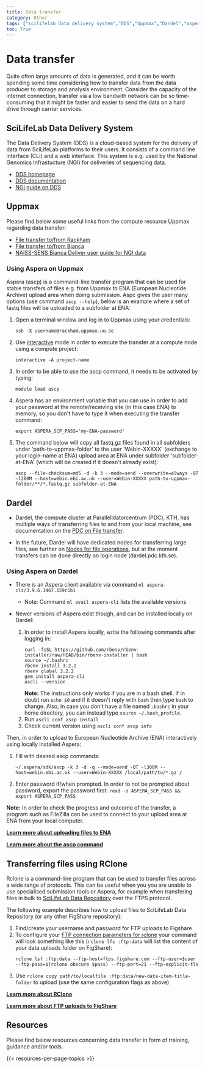 ```yaml
---
title: Data transfer
category: Other
tags: ["scilifelab data delivery system","DDS","Uppmax","Dardel","aspera","ascp","aspera-cli","rclone"]
toc: True
---
```


# Data transfer
Quite often large amounts of data is generated, and it can be worth spending some time considering how to transfer data from the data producer to storage and analysis environment. Consider the capacity of the internet connection, transfer via a low bandwith network can be so time-consuming that it might be faster and easier to send the data on a hard drive through carrier services.

## SciLifeLab Data Delivery System
The Data Delivery System (DDS) is a cloud-based system for the delivery of data from SciLifeLab platforms to their users. It consists of a command line interface (CLI) and a web interface. This system is e.g. used by the National Genomics Infrastucture (NGI) for deliveries of sequencing data.

<div>
  <ul>
    <li><a href="https://delivery.scilifelab.se/">DDS homepage</a></li>
    <li><a href="https://scilifelabdatacentre.github.io/dds_cli/">DDS documentation</a></li>
    <li><a href="https://ngisweden.scilifelab.se/resources/data-delivery-dds/">NGI guide on DDS</a></li>
  </ul>
</div>

## Uppmax

Please find below some useful links from the compute resource Uppmax regarding data transfer:

<div>
  <ul>
    <li><a href="https://docs.uppmax.uu.se/cluster_guides/transfer_rackham/">File transfer to/from Rackham</a></li>
     <li><a href="https://docs.uppmax.uu.se/cluster_guides/transfer_bianca/">File transfer to/from Bianca</a></li>
    <li><a href="https://scilifelabdatacentre.github.io/dds_cli/installation/#bianca">NAISS-SENS Bianca Deliver user guide for NGI data</a></li>
  </ul>
</div>

### Using Aspera on Uppmax

Aspera  (ascp) is a command-line transfer program that can be used for stable transfers of files e.g. from Uppmax to ENA (European Nucleotide Archive) upload area when doing submission. Aspc gives the user many options (use command `ascp --help`), below is an example where a set of fastq files will be uploaded to a subfolder at ENA:

1. Open a terminal window and log in to Uppmax using your credentials:  
    ```
    ssh -X username@rackham.uppmax.uu.se
    ```
1. Use <a href="https://docs.uppmax.uu.se/cluster_guides/interactive_more/" target="_blank">interactive</a> mode in order to execute the transfer at a compute node using a compute project:  
    ```
    interactive -A project-name
    ```
1. In order to be able to use the ascp command, it needs to be activated by typing:  
    ```
    module load ascp
    ```
1. Aspera has an environment variable that you can use in order to add your password at the remote/receiving site (in this case ENA) to memory, so you don't have to type it when executing the transfer command:  
    ```
    export ASPERA_SCP_PASS='my-ENA-password'
    ```
1. The command below will copy all fastq.gz files found in all subfolders under 'path-to-uppmax-folder' to the user 'Webin-XXXXX' (exchange to your login-name at ENA) upload area at ENA under subfolder 'subfolder-at-ENA' (which will be created if it doesn't already exist):  
    ```
    ascp --file-checksum=md5 -d -k 3 --mode=send --overwrite=always -QT -l300M --host=webin.ebi.ac.uk --user=Webin-XXXXX path-to-uppmax-folder/**/*.fastq.gz subfolder-at-ENA
    ```

## Dardel

* Dardel, the compute cluster at Parallelldatorcentrum (PDC), KTH, has multiple ways of transferring files to and from your local machine, see documentation on the <a href="https://support.pdc.kth.se/doc/data_management/file_transfer/" target="_blank">PDC on File transfer</a>.

* In the future, Dardel will have dedicated nodes for transferring large files, see further on <a href="https://support.pdc.kth.se/doc/data_management/data_management/#nodes-for-file-operations" target="_blank">Nodes for file operations</a>, but at the moment transfers can be done directly on login node (dardel.pdc.kth.se).

### Using Aspera on Dardel

* There is an Aspera client available via command `ml aspera-cli/3.9.6.1467.159c5b1`
  * Note: Command `ml avail aspera-cli` lists the available versions

* Newer versions of Aspera exist though, and can be installed locally on Dardel:

  1. In order to install Aspera locally, write the following commands after logging in:
      ```
      curl -fsSL https://github.com/rbenv/rbenv-installer/raw/HEAD/bin/rbenv-installer | bash
      source ~/.bashrc
      rbenv install 3.2.2
      rbenv global 3.2.2
      gem install aspera-cli
      ascli --version
      ```
      **Note:** The instructions only works if you are in a bash shell. If in doubt run `echo $0` and if it doesn't reply with `bash` then type `bash` to change. Also, in case you don't have a file named `.bashrc` in your home directory, you can instead type `source ~/.bash_profile`.
  1. Run `ascli conf ascp install`
  1. Check current version using `ascli conf ascp info`

Then, in order to upload to European Nucleotide Archive (ENA) interactively using locally installed Aspera:

  1. Fill with desired ascp commands:
      ```
      ~/.aspera/sdk/ascp -k 3 -d -q --mode=send -QT -l300M --host=webin.ebi.ac.uk --user=Webin-XXXXX /local/path/to/*.gz /
      ```

  1. Enter password if/when prompted. In order to not be prompted about password, export the password first: `read -s ASPERA_SCP_PASS && export ASPERA_SCP_PASS`

**Note:** In order to check the progress and outcome of the transfer, a program such as FileZilla can be used to connect to your upload area at ENA from your local computer.

<a class="link-teal" href="https://ena-docs.readthedocs.io/en/latest/submit/fileprep/upload.html" target="_blank"><b>Learn more about uploading files to ENA <i class="bi bi-box-arrow-up-right"></i></b></a>

<a class="link-teal" href="https://download.asperasoft.com/download/docs/ascp/3.5.2/html/dita/ascp_usage.html" target="_blank"><b>Learn more about the ascp command <i class="bi bi-box-arrow-up-right"></i></b></a>

## Transferring files using RClone
Rclone is a command-line program that can be used to transfer files across a wide range of protocols. This can be useful when you you are unable to use specialised submission tools or Aspera, for example when transfering files in bulk to <a href="https://www.scilifelab.se/data/repository/" target="_blank">SciLifeLab Data Repository</a> over the FTPS protocol.

The following example describes how to upload files to SciLifeLab Data Repository (or any other FigShare repository):

1. Find/create your username and password for FTP uploads to Figshare
1. To configure your <a href="https://rclone.org/ftp/" target="_blank">FTP connection parameters for rclone</a> your command will look something like this (`rclone lfs :ftp:data` will list the content of your data uploads folder on FigShare):
   ```
   rclone lsf :ftp:data --ftp-host=ftps.figshare.com --ftp-user=$user --ftp-pass=$(rclone obscure $pass) --ftp-port=21 --ftp-explicit-tls
   ```
1. Use `rclone copy path/to/localfile :ftp:data/new-data-item-title-folder` to upload (use the same configuration flags as above)

<a class="link-teal" href="https://rclone.org/docs/" target="_blank"><b>Learn more about RClone <i class="bi bi-box-arrow-up-right"></i></b></a>

<a class="link-teal" href="https://help.figshare.com/article/upload-large-datasets-and-bulk-upload-using-the-ftp-uploader-desktop-uploader-or-api" target="_blank"><b>Learn more about FTP uploads to FigShare <i class="bi bi-box-arrow-up-right"></i></b></a>

## Resources
Please find below resources concerning data transfer in form of training, guidance and/or tools.

{{< resources-per-page-topics >}}
